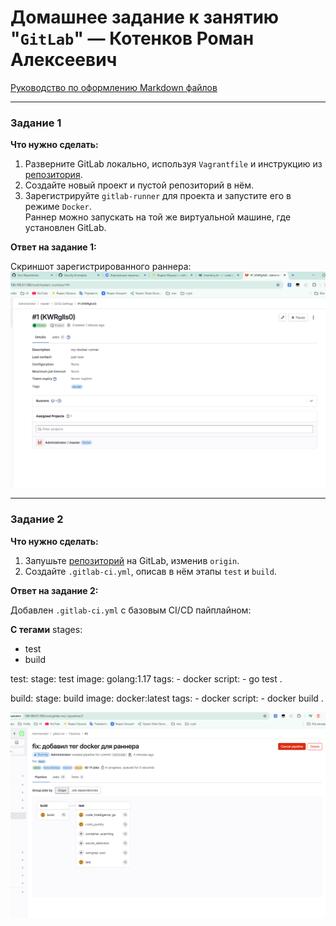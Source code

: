 # Домашнее задание к занятию "`GitLab`" — Котенков Роман Алексеевич

[Руководство по оформлению Markdown файлов](https://gist.github.com/Jekins/2bf2d0638163f1294637#Code)

---

### Задание 1

**Что нужно сделать:**

1. Разверните GitLab локально, используя `Vagrantfile` и инструкцию из [репозитория](https://github.com/netology-code/sdvps-materials/tree/main/gitlab).  
2. Создайте новый проект и пустой репозиторий в нём.  
3. Зарегистрируйте `gitlab-runner` для проекта и запустите его в режиме `Docker`.  
   Раннер можно запускать на той же виртуальной машине, где установлен GitLab.

**Ответ на задание 1:**

Скриншот зарегистрированного раннера:
![GitLab Runner](img/runner.png)

---

### Задание 2

**Что нужно сделать:**

1. Запушьте [репозиторий](https://github.com/netology-code/sdvps-materials/tree/main/gitlab) на GitLab, изменив `origin`.  
2. Создайте `.gitlab-ci.yml`, описав в нём этапы `test` и `build`.

**Ответ на задание 2:**

Добавлен `.gitlab-ci.yml` с базовым CI/CD пайплайном:

**C тегами**
stages:
  - test
  - build

test:
  stage: test
  image: golang:1.17
  tags:
    - docker
  script:
    - go test .

build:
  stage: build
  image: docker:latest
  tags:
    - docker
  script:
    - docker build .

![pipeline](img/pipeline-success.png)